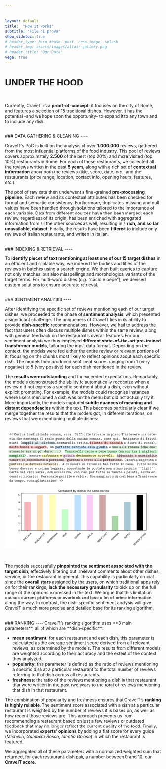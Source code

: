 ```yaml
---


layout: default
title:  "How it works"
subtitle: "File di prova"
show_sidetoc: true
# header_type: hero #base, post, hero,image, splash
# header_img: assets/images/altair-gallery.png
# header_title: "Our Data"
vega: true
---
```



# **UNDER THE HOOD**

<br>

Currently, CraveIT is a **proof-of-concept**: it focuses on the city of Rome, and features a selection of 15 traditional dishes. However, it has the potential -and we hope soon the opportunity- to expand it to any town and to include any dish.

<br>
### DATA GATHERING & CLEANING
----

CraveIT’s PoC is built on the analysis of over **1.000.000** reviews, gathered from the most influential platforms of the food industry. This pool of reviews covers approximately **2.500** of the best (top 20%) and more visited (top 10%) restaurants in Rome. For each of these restaurants, we collected all the reviews written in the past **5 years**, along with a rich set of **contextual information** about both the reviews (title, score, date, <i>etc.</i>) and the restaurants (price range, location, contact info, opening hours, features, <i>etc.</i>).

The pool of raw data then underwent a fine-grained **pre-processing pipeline**. Each review and its contextual attributes has been checked for formal and semantic consistency. Furthermore, duplicates, missing and null values have been handled through solutions tailored to the importance of each variable.
Data from different sources have then been merged: each review, regardless of its origin, has been enriched with aggregated information from all the other sources as well, resulting in a **rich, and so far unavailable, dataset**.
Finally, the results have been **filtered** to include only reviews of Italian restaurants, and written in Italian.

<br>
### INDEXING & RETRIEVAL
----

To **identify pieces of text mentioning at least one of our 15 target dishes** in an efficient and scalable way, we indexed the bodies and titles of the reviews in batches using a search engine. We then built queries to capture not only matches, but also misspellings and morphological variants of the target terms. For multi-word dishes (<i>e.g.</i> “cacio e pepe”), we devised custom solutions to ensure accurate retrieval. 

<br>
### SENTIMENT ANALYSIS
----

After identifying the specific set of reviews mentioning each of our target dishes, we proceeded to the phase of **sentiment analysis**, which presented a significant challenge. The uniqueness of CraveIT lies in its ability to provide **dish-specific** recommendations. However, we had to address the fact that users often discuss multiple dishes within the same review, along with general feedback on the restaurant’s overall features. For our sentiment analysis we thus employed **different state-of-the-art pre-trained transformer models**, tailoring the input data format. Depending on the context, the models were fed either the entire review or relevant portions of it, focusing on the chunks most likely to reflect opinions about each specific dish. The models then produced sentiment scores ranging from 1 (very negative) to 5 (very positive) for each dish mentioned in the review.

The **results were outstanding** and far exceeded expectations. Remarkably, the models demonstrated the ability to automatically recognize when a review did not express a specific sentiment about a dish, even without explicit prompting. For example, the models could recognize instances where users mentioned a dish was on the menu but did not actually try it. More importantly, the models captured **subtle nuances of meaning and distant dependencies** within the text. This becomes particularly clear if we merge together the results that the models got, in different iterations, on reviews that were mentioning multiple dishes:

<br>
<center>
<img  width="800px" style="margin: 0px 0px 0px 0px;" src="assets/images/Under_The_Hood_02.png">
</center>
<br>
<br>

The models successfully **pinpointed the sentiment associated with the target dish**, effectively filtering out irrelevant comments about other dishes, service, or the restaurant in general. This capability is particularly crucial since the **overall stars** assigned by the users, on which traditional apps rely on for their rankings, **lack the necessary granularity** to pick up on the full range of the opinions expressed in the text. We argue that this limitation causes current platforms to overlook and lose a lot of prime information along the way. In contrast, the dish-specific sentiment analysis will give CraveIT a much more precise and detailed base for its ranking algorithm.

<br>
### RANKING
----
CraveIT’s ranking algorithm uses **3 main parameters**, all of which are **dish-specific**:

- **mean sentiment**: for each restaurant and each dish, this parameter is calculated as the average sentiment score derived from all relevant reviews, as determined by the models. The results from different models are weighted according to their accuracy and the extent of the context they analyzed.
- **popularity**: this parameter is defined as the ratio of reviews mentioning a specific dish at a particular restaurant to the total number of reviews referring to that dish across all restaurants. 
- **freshness**: the ratio of the reviews mentioning a dish in that restaurant that were written in the past two years to the total of reviews mentioning that dish in that restaurant.

The combination of popularity and freshness ensures that CraveIT’s **ranking is highly reliable**. The sentiment score associated with a dish at a particular restaurant is weighted by the number of reviews it is based on, as well as how recent those reviews are. This approach prevents us from recommending a restaurant based on just a few reviews or outdated feedback that may no longer reflect the current quality of the food. Finally, we incorporated **experts’ opinions** by adding a flat score for every guide (<i>Michelin</i>, <i>Gambero Rosso</i>, <i>Identià Golose</i>) in which the restaurant is featured. 

We aggregated all of these parameters with a normalized weighted sum that returned, for each restaurant-dish pair, a number between 0 and 10: our **CraveIT score**.

<br>
